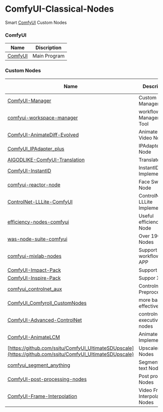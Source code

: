 # ComfyUI-Classical-Nodes
Smart [ComfyUI](https://github.com/comfyanonymous/ComfyUI)  Custom Nodes

### ComfyUI
|Name|Discription|
|---|---|
|[ComfyUI](https://github.com/comfyanonymous/ComfyUI)|Main Program|


### Custom Nodes
|Name|Description|Recommend Index|
|---|---|---|
|[ComfyUI-Manager](https://github.com/ltdrdata/ComfyUI-Manager)|Custom Nodes Manager|☆☆☆☆☆|
|[comfyui-workspace-manager](https://github.com/11cafe/comfyui-workspace-manager)|workflow Management Tool|☆☆☆☆☆|
|[ComfyUI-AnimateDiff-Evolved](https://github.com/Kosinkadink/ComfyUI-AnimateDiff-Evolved)|AnimateDiff Video Node|☆☆☆☆|
|[ComfyUI_IPAdapter_plus](https://github.com/cubiq/ComfyUI_IPAdapter_plus)|IPAdapter Node|☆☆☆☆|
|[AIGODLIKE-ComfyUI-Translation](https://github.com/AIGODLIKE/AIGODLIKE-ComfyUI-Translation)|Translate Node|☆☆☆|
|[ComfyUI-InstantID](https://github.com/ZHO-ZHO-ZHO/ComfyUI-InstantID)|InstantID Implementation|☆☆☆☆|
|[comfyui-reactor-node](https://github.com/Gourieff/comfyui-reactor-node)|Face Swap Node|☆☆☆☆|
|[ControlNet-LLLite-ComfyUI](https://github.com/kohya-ss/ControlNet-LLLite-ComfyUI)|ControlNet-LLLite Implementation|☆☆☆|
|[efficiency-nodes-comfyui](https://github.com/jags111/efficiency-nodes-comfyui)|Useful efficiency Node|☆☆☆☆☆|
|[was-node-suite-comfyui](https://github.com/WASasquatch/was-node-suite-comfyui)|Over 190+ Nodes|☆☆☆☆|
|[comfyui-mixlab-nodes](https://github.com/shadowcz007/comfyui-mixlab-nodes)|Support workflow to APP|☆☆☆☆|
|[ComfyUI-Impact-Pack](https://github.com/ltdrdata/ComfyUI-Impact-Pack)|Support|☆☆☆☆|
|[ComfyUI-Inspire-Pack](https://github.com/ltdrdata/ComfyUI-Inspire-Pack)|Suppor XYZ|☆☆☆|
|[comfyui_controlnet_aux](https://github.com/Fannovel16/comfyui_controlnet_aux)|Controlnet Preprocessors|☆☆☆☆|
|[ComfyUI_Comfyroll_CustomNodes](https://github.com/Suzie1/ComfyUI_Comfyroll_CustomNodes)|more basic effective nodes|☆☆☆|
|[ComfyUI-Advanced-ControlNet](https://github.com/Kosinkadink/ComfyUI-Advanced-ControlNet)|controlnet executive nodes|☆☆☆☆☆|
|[ComfyUI-AnimateLCM](https://github.com/dezi-ai/ComfyUI-AnimateLCM)|AnimateLCM Implementation|☆☆☆|
|[https://github.com/ssitu/ComfyUI_UltimateSDUpscale](https://github.com/ssitu/ComfyUI_UltimateSDUpscale)|Upscaler Nodes|☆☆☆|
|[comfyui_segment_anything](https://github.com/storyicon/comfyui_segment_anything)|Segment by text Nodes|☆☆☆☆|
|[ComfyUI-post-processing-nodes](https://github.com/EllangoK/ComfyUI-post-processing-nodes)|Post processor Nodes|☆☆☆☆|
|[ComfyUI-Frame-Interpolation](https://github.com/Fannovel16/ComfyUI-Frame-Interpolation)|Video Frame Interpolation Nodes|☆☆☆☆|

